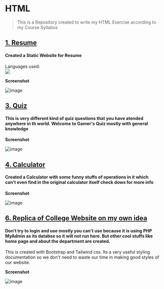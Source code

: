 # HTML
> This is a Repository created to write my HTML Exercise according to my Course Syllabus

## [1. Resume](https://my-resume-static.netlify.app/ "Visit my Profile Webpage")
<h4> Created a Static Website for Resume </h4>
  Languages used:<br>
      <img src="https://skillicons.dev/icons?i=html,css &perline = 5" />

<b>Screenshot</b>
      
![image](https://github.com/user-attachments/assets/083648eb-88eb-407b-9e6c-7af1bd558763)



## [3. Quiz](https://kindof-quiz.netlify.app/ "Quiz")
<h4> This is very different kind of quiz questions that you have atended anywhere in th world. Welcome to Gamer's Quiz mostly with general knowledge </h4>

<b>Screenshot</b>

![image](https://github.com/user-attachments/assets/0985f81b-e239-4915-9db9-45f748f68636)

       
## [4. Calculator](https://different-sci-calculator.netlify.app/ "Calculator")
<h4> Created a Calculator with some funny stuffs of operations in it which can't even find in the original calculator itself check dows for more info </h4>

<b>Screenshot</b>

![image](https://github.com/user-attachments/assets/9d1426dd-5f56-4ca0-8b97-6466780ae632)


## [6. Replica of College Website on my own idea](https://pucs.netlify.app/ "College Website")
<h4>Don't try to login and use mostly you can't use because it is using PHP MyAdmin as its databse so it will not run here. But other cool stuffs like home page and about the department are created. </h4>
<p>This is created with Bootstrap and Tailwind css. Its a very useful styling documentation so we don't need to waste our time in making good styles of our website. </p>

<b>Screenshot</b>

![image](https://github.com/user-attachments/assets/5b486655-f892-4483-9676-ee48130afb40)

